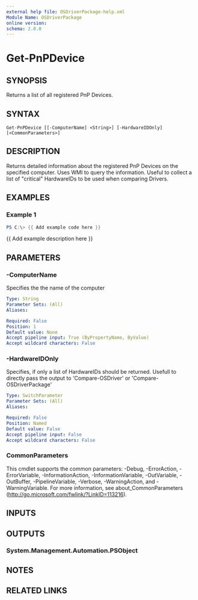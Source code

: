 ```yaml
---
external help file: OSDriverPackage-help.xml
Module Name: OSDriverPackage
online version:
schema: 2.0.0
---
```


# Get-PnPDevice

## SYNOPSIS
Returns a list of all registered PnP Devices.

## SYNTAX

```
Get-PnPDevice [[-ComputerName] <String>] [-HardwareIDOnly] [<CommonParameters>]
```

## DESCRIPTION
Returns detailed information about the registered PnP Devices on the specified computer.
Uses WMI to query the information.
Useful to collect a list of "critical" HardwareIDs to be used when comparing Drivers.

## EXAMPLES

### Example 1
```powershell
PS C:\> {{ Add example code here }}
```

{{ Add example description here }}

## PARAMETERS

### -ComputerName
Specifies the the name of the computer

```yaml
Type: String
Parameter Sets: (All)
Aliases:

Required: False
Position: 1
Default value: None
Accept pipeline input: True (ByPropertyName, ByValue)
Accept wildcard characters: False
```

### -HardwareIDOnly
Specifies, if only a list of HardwareIDs should be returned.
Usefull to directly pass the output to 'Compare-OSDriver' or 'Compare-OSDriverPackage'

```yaml
Type: SwitchParameter
Parameter Sets: (All)
Aliases:

Required: False
Position: Named
Default value: False
Accept pipeline input: False
Accept wildcard characters: False
```

### CommonParameters
This cmdlet supports the common parameters: -Debug, -ErrorAction, -ErrorVariable, -InformationAction, -InformationVariable, -OutVariable, -OutBuffer, -PipelineVariable, -Verbose, -WarningAction, and -WarningVariable.
For more information, see about_CommonParameters (http://go.microsoft.com/fwlink/?LinkID=113216).

## INPUTS

## OUTPUTS

### System.Management.Automation.PSObject

## NOTES

## RELATED LINKS

